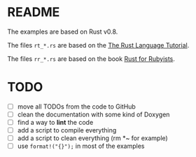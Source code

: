 # README

The examples are based on Rust v0.8.

The files `rt_*.rs` are based on the [The Rust Language Tutorial](http://static.rust-lang.org/doc/0.8/tutorial.html).

The files `rr_*.rs` are based on the book [Rust for Rubyists](http://www.rustforrubyists.com/book/index.html).

# TODO

- [ ] move all TODOs from the code to GitHub
- [ ] clean the documentation with some kind of Doxygen
- [ ] find a way to **lint** the code
- [ ] add a script to compile everything
- [ ] add a script to clean everything (rm \*~ for example)
- [ ] use `format!("{}");` in most of the examples
